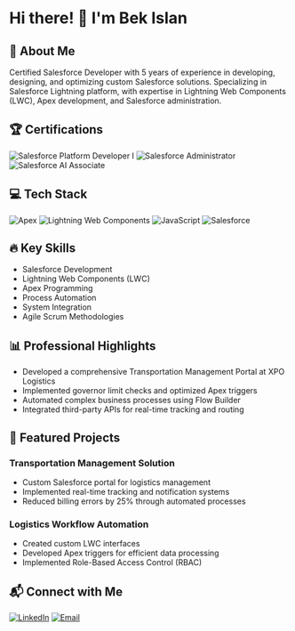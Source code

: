 # Hi there! 👋 I'm Bek Islan

## 🚀 About Me
Certified Salesforce Developer with 5 years of experience in developing, designing, and optimizing custom Salesforce solutions. Specializing in Salesforce Lightning platform, with expertise in Lightning Web Components (LWC), Apex development, and Salesforce administration.

## 🏆 Certifications
![Salesforce Platform Developer I](https://img.shields.io/badge/Salesforce-Platform%20Developer%20I-blue?style=for-the-badge&logo=salesforce)
![Salesforce Administrator](https://img.shields.io/badge/Salesforce-Administrator-green?style=for-the-badge&logo=salesforce)
![Salesforce AI Associate](https://img.shields.io/badge/Salesforce-AI%20Associate-orange?style=for-the-badge&logo=salesforce)

## 💻 Tech Stack
![Apex](https://img.shields.io/badge/Apex-Salesforce-blue?style=for-the-badge)
![Lightning Web Components](https://img.shields.io/badge/LWC-Lightning%20Web%20Components-brightgreen?style=for-the-badge)
![JavaScript](https://img.shields.io/badge/JavaScript-F7DF1E?style=for-the-badge&logo=javascript&logoColor=black)
![Salesforce](https://img.shields.io/badge/Salesforce-00A1E0?style=for-the-badge&logo=salesforce&logoColor=white)

## 🔥 Key Skills
- Salesforce Development
- Lightning Web Components (LWC)
- Apex Programming
- Process Automation
- System Integration
- Agile Scrum Methodologies

## 📊 Professional Highlights
- Developed a comprehensive Transportation Management Portal at XPO Logistics
- Implemented governor limit checks and optimized Apex triggers
- Automated complex business processes using Flow Builder
- Integrated third-party APIs for real-time tracking and routing

## 🌟 Featured Projects
### Transportation Management Solution
- Custom Salesforce portal for logistics management
- Implemented real-time tracking and notification systems
- Reduced billing errors by 25% through automated processes

### Logistics Workflow Automation
- Created custom LWC interfaces
- Developed Apex triggers for efficient data processing
- Implemented Role-Based Access Control (RBAC)

## 📬 Connect with Me
[![LinkedIn](https://img.shields.io/badge/LinkedIn-0077B5?style=for-the-badge&logo=linkedin&logoColor=white)](www.linkedin.com/in/bek-islan-8a5139212)
[![Email](https://img.shields.io/badge/Email-D14836?style=for-the-badge&logo=gmail&logoColor=white)](mailto:beksdevelop@gmail.com)
